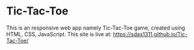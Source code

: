 # Tic-Tac-Toe
This is an responsive web app namely Tic-Tac-Toe game,
created using HTML, CSS, JavaScript.
This site is live at: https://sdas1311.github.io/Tic-Tac-Toe/
